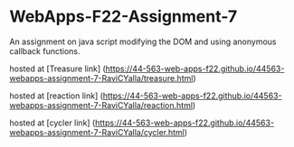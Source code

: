# WebApps-F22-Assignment-7
An assignment on java script modifying the DOM and using anonymous callback functions.

hosted at [Treasure link] (https://44-563-web-apps-f22.github.io/44563-webapps-assignment-7-RaviCYalla/treasure.html)

hosted at [reaction link] (https://44-563-web-apps-f22.github.io/44563-webapps-assignment-7-RaviCYalla/reaction.html)

hosted at [cycler link] (https://44-563-web-apps-f22.github.io/44563-webapps-assignment-7-RaviCYalla/cycler.html)